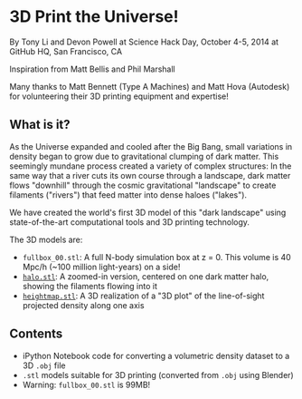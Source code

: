 3D Print the Universe!
======================

By Tony Li and Devon Powell at Science Hack Day, October 4-5, 2014 at GitHub HQ, San Francisco, CA

Inspiration from Matt Bellis and Phil Marshall

Many thanks to Matt Bennett (Type A Machines) and Matt Hova (Autodesk) for volunteering their 3D
printing equipment and expertise!


What is it?
-----------

As the Universe expanded and cooled after the Big Bang, small variations in density began to grow due to gravitational clumping of dark matter. This seemingly mundane process created a variety of complex structures: In the same way that a river cuts its own course through a landscape, dark matter flows "downhill" through the cosmic gravitational "landscape" to create filaments ("rivers") that feed matter into dense haloes ("lakes"). 

We have created the world's first 3D model of this "dark landscape" using state-of-the-art
computational tools and 3D printing technology.

The 3D models are:
- `fullbox_00.stl`: A full N-body simulation box at z = 0. This volume is 40 Mpc/h (~100 million
  light-years) on a side!
- [`halo.stl`](https://github.com/drphilmarshall/3d_print_the_universe/blob/master/halo.stl): A zoomed-in version, centered on one dark matter halo, showing the filaments flowing into it
- [`heightmap.stl`](https://github.com/drphilmarshall/3d_print_the_universe/blob/master/heightmap.stl): A 3D realization of a "3D plot" of the line-of-sight projected density along one axis

Contents
--------

- iPython Notebook code for converting a volumetric density dataset to a 3D `.obj` file
- `.stl` models suitable for 3D printing (converted from `.obj` using Blender) 
- Warning: `fullbox_00.stl` is 99MB!
